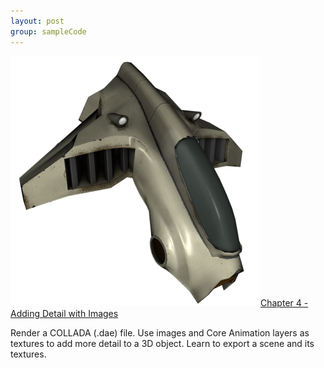 ```yaml
---
layout: post
group: sampleCode
---
```


![Textured space ship](/images/C4P1.png)[Chapter 4 - Adding Detail with Images](https://github.com/d-ronnqvist/SCNBook-code/tree/obj-c/Chapter%2004%20-%20Adding%20Detail%20with%20Images/Code/Chapter%2004%20-%20Adding%20Detail%20with%20Images)

Render a COLLADA (.dae) file. Use images and Core Animation layers as textures to add more detail to a 3D object. Learn to export a scene and its textures.